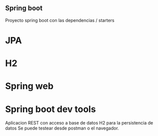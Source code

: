 ## Spring boot

Proyecto spring boot con las dependencias / starters

# JPA
# H2
# Spring web
# Spring boot dev tools

Aplicacion REST con acceso a base de datos H2 para la persistencia de datos
Se puede testear desde postman o el navegador.